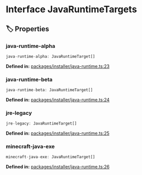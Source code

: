 # Interface JavaRuntimeTargets

## 🏷️ Properties

### java-runtime-alpha

```ts
java-runtime-alpha: JavaRuntimeTarget[]
```
<p style="font-size: 14px; color: var(--vp-c-text-2)">
<strong>Defined in:</strong> <a href="https://github.com/voxelum/minecraft-launcher-core-node/blob/master/packages/installer/java-runtime.ts#L23" target="_blank" rel="noreferrer">packages/installer/java-runtime.ts:23</a>
</p>


### java-runtime-beta

```ts
java-runtime-beta: JavaRuntimeTarget[]
```
<p style="font-size: 14px; color: var(--vp-c-text-2)">
<strong>Defined in:</strong> <a href="https://github.com/voxelum/minecraft-launcher-core-node/blob/master/packages/installer/java-runtime.ts#L24" target="_blank" rel="noreferrer">packages/installer/java-runtime.ts:24</a>
</p>


### jre-legacy

```ts
jre-legacy: JavaRuntimeTarget[]
```
<p style="font-size: 14px; color: var(--vp-c-text-2)">
<strong>Defined in:</strong> <a href="https://github.com/voxelum/minecraft-launcher-core-node/blob/master/packages/installer/java-runtime.ts#L25" target="_blank" rel="noreferrer">packages/installer/java-runtime.ts:25</a>
</p>


### minecraft-java-exe

```ts
minecraft-java-exe: JavaRuntimeTarget[]
```
<p style="font-size: 14px; color: var(--vp-c-text-2)">
<strong>Defined in:</strong> <a href="https://github.com/voxelum/minecraft-launcher-core-node/blob/master/packages/installer/java-runtime.ts#L26" target="_blank" rel="noreferrer">packages/installer/java-runtime.ts:26</a>
</p>


